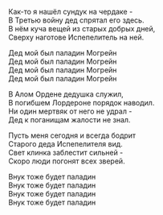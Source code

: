 Как-то я нашёл сундук на чердаке -  
В Третью войну дед спрятал его здесь.  
В нём куча вещей из старых добрых дней,  
Сверху наготове Испепелитель на ней.  
  
Дед мой был паладин Могрейн  
Дед мой был паладин Могрейн  
Дед мой был паладин Могрейн  
Дед мой был паладин Могрейн  
  
В Алом Ордене дедушка служил,  
В погибшем Лордероне порядок наводил.  
Ни один мертвяк от него не удрал -  
Дед к поганищам жалости не знал.  
  
Пусть меня сегодня и всегда бодрит  
Старого деда Испепелителя вид.  
Свет клинка заблестит сильней -  
Скоро люди погонят всех зверей.  
  
Внук тоже будет паладин  
Внук тоже будет паладин  
Внук тоже будет паладин  
Внук тоже будет паладин